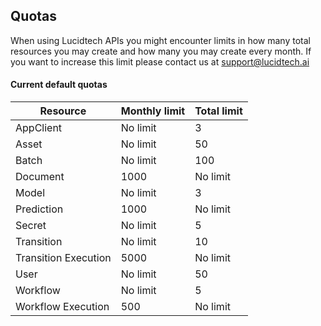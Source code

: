 ## Quotas

When using Lucidtech APIs you might encounter limits in how many total resources you may create and how many you may 
create every month. If you want to increase this limit please contact us at support@lucidtech.ai

#### Current default quotas

| Resource             | Monthly limit | Total limit |
| -------------------- | ------------- | ----------- |
| AppClient            | No limit      | 3           |
| Asset                | No limit      | 50          |
| Batch                | No limit      | 100         |
| Document             | 1000          | No limit    |
| Model                | No limit      | 3           |
| Prediction           | 1000          | No limit    |
| Secret               | No limit      | 5           |
| Transition           | No limit      | 10          |
| Transition Execution | 5000          | No limit    |
| User                 | No limit      | 50          |
| Workflow             | No limit      | 5           |
| Workflow Execution   | 500           | No limit    |
